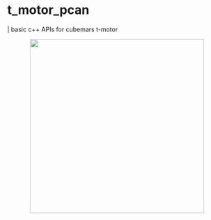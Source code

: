 # t_motor_pcan

| basic c++ APIs for cubemars t-motor

<p align="center">
    <img src="./img/t_motor.gif" height="400">
</p>